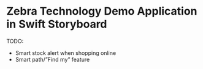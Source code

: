 # Zebra Technology Demo Application in Swift Storyboard

TODO:
  - Smart stock alert when shopping online
  - Smart path/”Find my” feature
